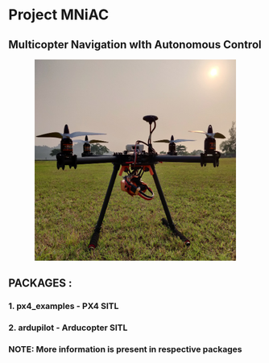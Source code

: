 # Project MNiAC
 
## Multicopter Navigation wIth Autonomous Control



<div align="center">
<img src="resource/ground.jpg" alt="drawing" height="400px" width="400px"/>
</div>

## PACKAGES :

### 1. px4_examples - PX4 SITL
### 2. ardupilot - Arducopter SITL
### NOTE: More information is present in respective packages

